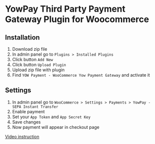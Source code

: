 # YowPay Third Party Payment Gateway Plugin for Woocommerce

## Installation

1. Download zip file
2. In admin panel go to `Plugins > Installed Plugins`
3. Click button `Add New`
4. Click button `Upload Plugin`
5. Upload zip file with plugin
6. Find `YOW Payment - WooCommerce Yow Payment Gateway` and activate it

## Settings

1. In admin panel go to `WooCommerce > Settings > Payments > YowPay - SEPA Instant Transfer`
2. Enable payment
3. Set your `App Token` and `App Secret Key`
4. Save changes
5. Now payment will appear in checkout page

[Video instruction](https://www.loom.com/share/59101ebf90af4876b9021b83b8971d22)
